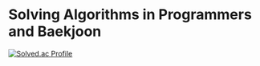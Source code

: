 # Solving Algorithms in Programmers and Baekjoon
[![Solved.ac Profile](http://mazassumnida.wtf/api/v2/generate_badge?boj=dydgus1052)](https://solved.ac/dydgus1052/)
